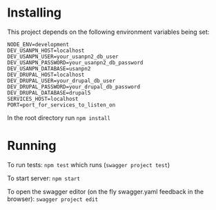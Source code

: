 # Installing

This project depends on the following environment variables being set:
```
NODE_ENV=development
DEV_USANPN_HOST=localhost
DEV_USANPN_USER=your_usanpn2_db_user
DEV_USANPN_PASSWORD=your_usanpn2_db_password
DEV_USANPN_DATABASE=usanpn2
DEV_DRUPAL_HOST=localhost
DEV_DRUPAL_USER=your_drupal_db_user
DEV_DRUPAL_PASSWORD=your_drupal_db_password
DEV_DRUPAL_DATABASE=drupal5
SERVICES_HOST=localhost
PORT=port_for_services_to_listen_on
```
In the root directory run 
`npm install`

# Running

To run tests:
`npm test` which runs (`swagger project test`)

To start server:
`npm start`

To open the swagger editor (on the fly swagger.yaml feedback in the browser):
`swagger project edit`
